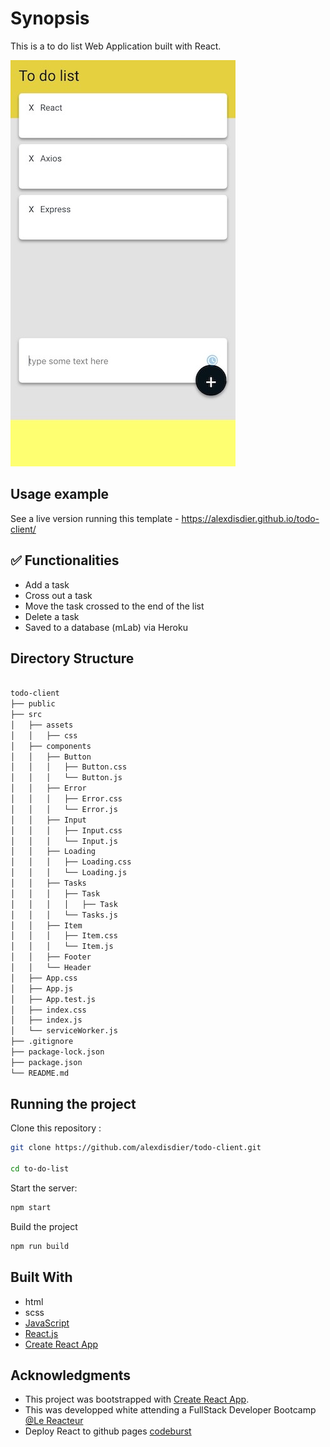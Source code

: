 # Synopsis

This is a to do list Web Application built with React.

![screenshot of the todo client Web App](/screenshot.jpg?raw=true "screenshot of the the todo client Web App")

## Usage example

See a live version running this template - https://alexdisdier.github.io/todo-client/

## ✅ Functionalities

- Add a task
- Cross out a task
- Move the task crossed to the end of the list
- Delete a task
- Saved to a database (mLab) via Heroku

## Directory Structure

```bash

todo-client
├── public
├── src
│   ├── assets
│   │   ├── css
│   ├── components
│   │   ├── Button
│   │   │   ├── Button.css
│   │   │   └── Button.js
│   │   ├── Error
│   │   │   ├── Error.css
│   │   │   └── Error.js
│   │   ├── Input
│   │   │   ├── Input.css
│   │   │   └── Input.js
│   │   ├── Loading
│   │   │   ├── Loading.css
│   │   │   └── Loading.js
│   │   ├── Tasks
│   │   │   ├── Task
│   │   │   │   ├── Task
│   │   │   └── Tasks.js
│   │   ├── Item
│   │   │   ├── Item.css
│   │   │   └── Item.js
│   │   ├── Footer
│   │   └── Header
│   ├── App.css
│   ├── App.js
│   ├── App.test.js
│   ├── index.css
│   ├── index.js
│   └── serviceWorker.js
├── .gitignore
├── package-lock.json
├── package.json
└── README.md

```

## Running the project

Clone this repository :

```bash
git clone https://github.com/alexdisdier/todo-client.git

cd to-do-list
```

Start the server:

```bash
npm start
```

Build the project

```bash
npm run build
```

## Built With

- html
- scss
- [JavaScript](https://developer.mozilla.org/bm/docs/Web/JavaScript)
- [React.js](https://reactjs.org/docs/hello-world.html)
- [Create React App](https://facebook.github.io/create-react-app/docs/getting-started)

## Acknowledgments

- This project was bootstrapped with [Create React App](https://github.com/facebook/create-react-app).
- This was developped white attending a FullStack Developer Bootcamp [@Le Reacteur](https://www.lereacteur.io)
- Deploy React to github pages [codeburst](https://codeburst.io/deploy-react-to-github-pages-to-create-an-amazing-website-42d8b09cd4d)
